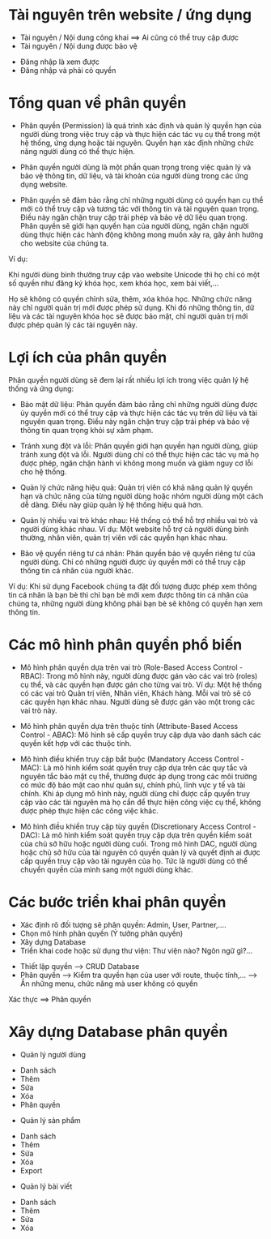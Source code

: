# Tài nguyên trên website / ứng dụng

- Tài nguyên / Nội dung công khai ==> Ai cũng có thể truy cập được
- Tài nguyên / Nội dung được bảo vệ

* Đăng nhập là xem được
* Đăng nhập và phải có quyền

# Tổng quan về phân quyền

- Phân quyền (Permission) là quá trình xác định và quản lý quyền hạn của người dùng trong việc truy cập và thực hiện các tác vụ cụ thể trong một hệ thống, ứng dụng hoặc tài nguyên. Quyền hạn xác định những chức năng người dùng có thể thực hiện.

- Phân quyền người dùng là một phần quan trọng trong việc quản lý và bảo vệ thông tin, dữ liệu, và tài khoản của người dùng trong các ứng dụng website.

- Phân quyền sẽ đảm bảo rằng chỉ những người dùng có quyền hạn cụ thể mới có thể truy cập và tương tác với thông tin và tài nguyên quan trọng. Điều này ngăn chặn truy cập trái phép và bảo vệ dữ liệu quan trọng. Phân quyền sẽ giới hạn quyền hạn của người dùng, ngăn chặn người dùng thực hiện các hành động không mong muốn xảy ra, gây ảnh hưởng cho website của chúng ta.

Ví dụ:

Khi người dùng bình thường truy cập vào website Unicode thì họ chỉ có một số quyền như đăng ký khóa học, xem khóa học, xem bài viết,…

Họ sẽ không có quyền chỉnh sửa, thêm, xóa khóa học. Những chức năng này chỉ người quản trị mới được phép sử dụng. Khi đó những thông tin, dữ liệu và các tài nguyên khóa học sẽ được bảo mật, chỉ người quản trị mới được phép quản lý các tài nguyên này.

# Lợi ích của phân quyền

Phân quyền người dùng sẽ đem lại rất nhiều lợi ích trong việc quản lý hệ thống và ứng dụng:

- Bảo mật dữ liệu: Phân quyền đảm bảo rằng chỉ những người dùng được ủy quyền mới có thể truy cập và thực hiện các tác vụ trên dữ liệu và tài nguyên quan trọng. Điều này ngăn chặn truy cập trái phép và bảo vệ thông tin quan trọng khỏi sự xâm phạm.

- Tránh xung đột và lỗi: Phân quyền giới hạn quyền hạn người dùng, giúp tránh xung đột và lỗi. Người dùng chỉ có thể thực hiện các tác vụ mà họ được phép, ngăn chặn hành vi không mong muốn và giảm nguy cơ lỗi cho hệ thống.

- Quản lý chức năng hiệu quả: Quản trị viên có khả năng quản lý quyền hạn và chức năng của từng người dùng hoặc nhóm người dùng một cách dễ dàng. Điều này giúp quản lý hệ thống hiệu quả hơn.

- Quản lý nhiều vai trò khác nhau: Hệ thống có thể hỗ trợ nhiều vai trò và người dùng khác nhau. Ví dụ: Một website hỗ trợ cả người dùng bình thường, nhân viên, quản trị viên với các quyền hạn khác nhau.

- Bảo vệ quyền riêng tư cá nhân: Phân quyền bảo vệ quyền riêng tư của người dùng. Chỉ có những người được ủy quyền mới có thể truy cập thông tin cá nhân của người khác.

Ví dụ: Khi sử dụng Facebook chúng ta đặt đối tượng được phép xem thông tin cá nhân là bạn bè thì chỉ bạn bè mới xem được thông tin cá nhân của chúng ta, những người dùng không phải bạn bè sẽ không có quyền hạn xem thông tin.

# Các mô hình phân quyền phổ biến

- Mô hình phân quyền dựa trên vai trò (Role-Based Access Control - RBAC): Trong mô hình này, người dùng được gán vào các vai trò (roles) cụ thể, và các quyền hạn được gán cho từng vai trò. Ví dụ: Một hệ thống có các vai trò Quản trị viên, Nhân viên, Khách hàng. Mỗi vai trò sẽ có các quyền hạn khác nhau. Người dùng sẽ được gán vào một trong các vai trò này.

- Mô hình phân quyền dựa trên thuộc tính (Attribute-Based Access Control - ABAC): Mô hình sẽ cấp quyền truy cập dựa vào danh sách các quyền kết hợp với các thuộc tính.

- Mô hình điều khiển truy cập bắt buộc (Mandatory Access Control - MAC): Là mô hình kiểm soát quyền truy cập dựa trên các quy tắc và nguyên tắc bảo mật cụ thể, thường được áp dụng trong các môi trường có mức độ bảo mật cao như quân sự, chính phủ, lĩnh vực y tế và tài chính. Khi áp dụng mô hình này, người dùng chỉ được cấp quyền truy cập vào các tài nguyên mà họ cần để thực hiện công việc cụ thể, không được phép thực hiện các công việc khác.

- Mô hình điều khiển truy cập tùy quyền (Discretionary Access Control - DAC): Là mô hình kiểm soát quyền truy cập dựa trên quyền kiểm soát của chủ sở hữu hoặc người dùng cuối. Trong mô hình DAC, người dùng hoặc chủ sở hữu của tài nguyên có quyền quản lý và quyết định ai được cấp quyền truy cập vào tài nguyên của họ. Tức là người dùng có thể chuyển quyền của mình sang một người dùng khác.

# Các bước triển khai phân quyền

- Xác định rõ đối tượng sẽ phân quyền: Admin, User, Partner,....
- Chọn mô hình phân quyền (Ý tưởng phân quyền)
- Xây dựng Database
- Triển khai code hoặc sử dụng thư viện: Thư viện nào? Ngôn ngữ gì?...

* Thiết lập quyền --> CRUD Database
* Phân quyền
  --> Kiểm tra quyền hạn của user với route, thuộc tính,...
  --> Ẩn những menu, chức năng mà user không có quyền

Xác thực ==> Phân quyền

# Xây dựng Database phân quyền

- Quản lý người dùng

* Danh sách
* Thêm
* Sửa
* Xóa
* Phân quyền

- Quản lý sản phẩm

* Danh sách
* Thêm
* Sửa
* Xóa
* Export

- Quản lý bài viết

* Danh sách
* Thêm
* Sửa
* Xóa

